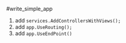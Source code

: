 #write_simple_app

1. add `services.AddControllersWithViews();`
2. add `app.UseRouting();`
3. add `app.UseEndPoint()`